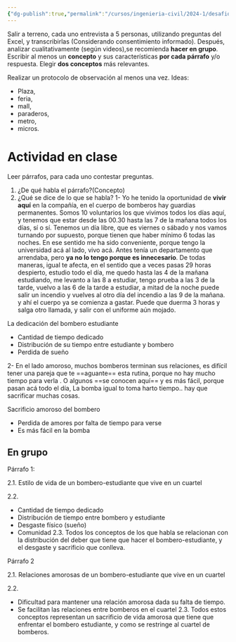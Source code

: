 ```yaml
---
{"dg-publish":true,"permalink":"/cursos/ingenieria-civil/2024-1/desafios-de-la-ingenieria/0-1-tareas/t2/tarea-2-desafios/"}
---
```



Salir a terreno, cada uno entrevista a 5 personas, utilizando preguntas del Excel, y transcribirlas (Considerando consentimiento informado). Después, analizar cualitativamente (según videos),se recomienda **hacer en grupo**. Escribir al menos un **concepto** y sus características **por cada párrafo** y/o respuesta. Elegir **dos conceptos** más relevantes.

Realizar un protocolo de observación al menos una vez. Ideas: 

- Plaza, 
- feria,
- mall,
- paraderos,
- metro,
- micros.
# Actividad en clase

Leer párrafos, para cada uno contestar preguntas.

1. ¿De qué habla el párrafo?(Concepto)
2. ¿Qué se dice de lo que se habla?
1- Yo he tenido la oportunidad de **vivir aquí** en la compañía, en el cuerpo de bomberos hay guardias permanentes. Somos 10 voluntarios los que vivimos todos los días aquí, y tenemos que estar desde las 00.30 hasta las 7 de la mañana todos los días, sí o sí. Tenemos un día libre, que es viernes o sábado y nos vamos turnando por supuesto, porque tienen que haber mínimo 6 todas las noches. En ese sentido me ha sido conveniente, porque tengo la universidad acá al lado, vivo acá. Antes tenía un departamento que arrendaba, pero **ya no lo tengo porque es innecesario**. De todas maneras, igual te afecta, en el sentido que a veces pasas 29 horas despierto, estudio todo el día, me quedo hasta las 4 de la mañana estudiando, me levanto a las 8 a estudiar, tengo prueba a las 3 de la tarde, vuelvo a las 6 de la tarde a estudiar, a mitad de la noche puede salir un incendio y vuelves al otro día del incendio a las 9 de la mañana. y ahí el cuerpo ya se comienza a gastar. Puede que duerma 3 horas y salga otro llamada, y salir con el uniforme aún mojado.

La dedicación del bombero estudiante

- Cantidad de tiempo dedicado
- Distribución de su tiempo entre estudiante y bombero
- Perdida de sueño

2- En el lado amoroso, muchos bomberos terminan sus relaciones, es difícil tener una pareja que te ==aguante== esta rutina, porque no hay mucho tiempo para verla . O algunos ==se conocen aquí== y es más fácil, porque pasan acá todo el día, La bomba igual to toma harto tiempo.. hay que sacrificar muchas cosas.

Sacrificio amoroso del bombero

- Perdida de amores por falta de tiempo para verse
- Es más fácil en la bomba

## En grupo

Párrafo 1:

2.1. Estilo de vida de un bombero-estudiante que vive en un cuartel

2.2.

- Cantidad de tiempo dedicado
- Distribución de tiempo entre bombero y estudiante
- Desgaste físico (sueño)
- Comunidad
2.3. Todos los conceptos de los que habla se relacionan con la distribución del deber que tiene que hacer el bombero-estudiante, y el desgaste y sacrificio que conlleva.

Párrafo 2

2.1. Relaciones amorosas de un bombero-estudiante que vive en un cuartel

2.2.

- Dificultad para mantener una relación amorosa dada su falta de tiempo.
- Se facilitan las relaciones entre bomberos en el cuartel
2.3. Todos estos conceptos representan un sacrificio de vida amorosa que tiene que enfrentar el bombero estudiante, y como se restringe al cuartel de bomberos.